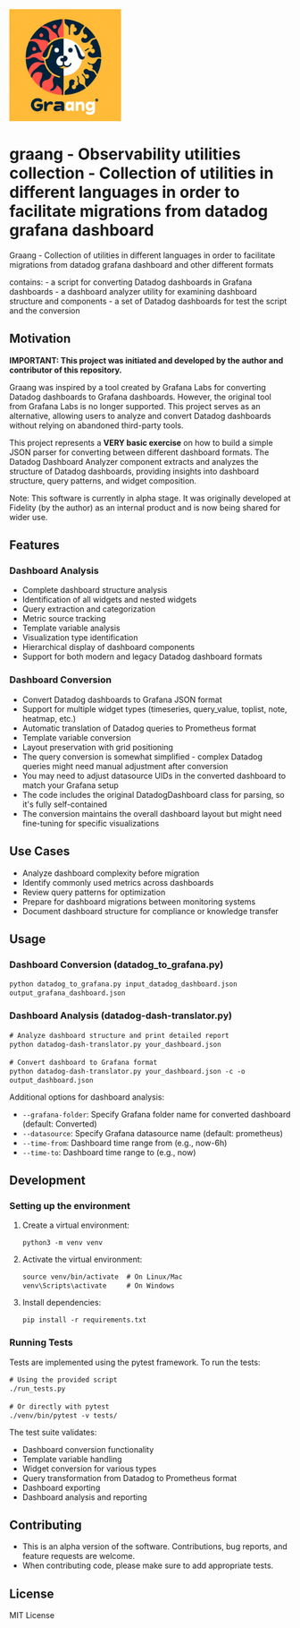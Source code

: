 <img src="images/graang.jpg" alt="graange logo" width="200" height="200">

# graang -  Observability utilities collection - Collection of utilities in different languages in order to facilitate migrations from  datadog   grafana dashboard

Graang  - Collection of utilities in different languages in order to facilitate migrations from  datadog   grafana dashboard and other different formats 

contains:
    - a script for converting Datadog dashboards in Grafana dashboards
    - a dashboard analyzer utility for examining dashboard structure and components
    - a set of Datadog dashboards for test the script and the conversion

## Motivation 

**IMPORTANT: This project was initiated and developed by the author and contributor of this repository.**

Graang was inspired by a tool created by Grafana Labs for converting Datadog dashboards to Grafana dashboards. However, the original tool from Grafana Labs is no longer supported. This project serves as an alternative, allowing users to analyze and convert Datadog dashboards without relying on abandoned third-party tools.

This project represents a **VERY basic exercise** on how to build a simple JSON parser for converting between different dashboard formats. The Datadog Dashboard Analyzer component extracts and analyzes the structure of Datadog dashboards, providing insights into dashboard structure, query patterns, and widget composition.

Note: This software is currently in alpha stage. It was originally developed at Fidelity (by the author) as an internal product and is now being shared for wider use.

## Features

### Dashboard Analysis
- Complete dashboard structure analysis
- Identification of all widgets and nested widgets
- Query extraction and categorization
- Metric source tracking
- Template variable analysis
- Visualization type identification
- Hierarchical display of dashboard components
- Support for both modern and legacy Datadog dashboard formats

### Dashboard Conversion
- Convert Datadog dashboards to Grafana JSON format
- Support for multiple widget types (timeseries, query_value, toplist, note, heatmap, etc.)
- Automatic translation of Datadog queries to Prometheus format
- Template variable conversion
- Layout preservation with grid positioning
- The query conversion is somewhat simplified - complex Datadog queries might need manual adjustment after conversion
- You may need to adjust datasource UIDs in the converted dashboard to match your Grafana setup
- The code includes the original DatadogDashboard class for parsing, so it's fully self-contained
- The conversion maintains the overall dashboard layout but might need fine-tuning for specific visualizations


## Use Cases

- Analyze dashboard complexity before migration
- Identify commonly used metrics across dashboards
- Review query patterns for optimization
- Prepare for dashboard migrations between monitoring systems
- Document dashboard structure for compliance or knowledge transfer

## Usage

### Dashboard Conversion (datadog_to_grafana.py)

```
python datadog_to_grafana.py input_datadog_dashboard.json output_grafana_dashboard.json
```

### Dashboard Analysis (datadog-dash-translator.py)

```
# Analyze dashboard structure and print detailed report
python datadog-dash-translator.py your_dashboard.json

# Convert dashboard to Grafana format
python datadog-dash-translator.py your_dashboard.json -c -o output_dashboard.json
```

Additional options for dashboard analysis:
- `--grafana-folder`: Specify Grafana folder name for converted dashboard (default: Converted)
- `--datasource`: Specify Grafana datasource name (default: prometheus)
- `--time-from`: Dashboard time range from (e.g., now-6h)
- `--time-to`: Dashboard time range to (e.g., now)

## Development

### Setting up the environment

1. Create a virtual environment:
   ```
   python3 -m venv venv
   ```

2. Activate the virtual environment:
   ```
   source venv/bin/activate  # On Linux/Mac
   venv\Scripts\activate     # On Windows
   ```

3. Install dependencies:
   ```
   pip install -r requirements.txt
   ```

### Running Tests

Tests are implemented using the pytest framework. To run the tests:

```
# Using the provided script
./run_tests.py

# Or directly with pytest
./venv/bin/pytest -v tests/
```

The test suite validates:
- Dashboard conversion functionality
- Template variable handling
- Widget conversion for various types
- Query transformation from Datadog to Prometheus format
- Dashboard exporting
- Dashboard analysis and reporting

## Contributing
- This is an alpha version of the software. Contributions, bug reports, and feature requests are welcome.
- When contributing code, please make sure to add appropriate tests.


## License
 
   MIT License

